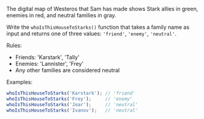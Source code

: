 
The digital map of Westeros that Sam has made shows Stark allies in green, enemies in red, and neutral families in gray.

Write the `whoIsThisHouseToStarks()` function that takes a family name as input and returns one of three values: `'friend'`, `'enemy'`, `'neutral'`.

Rules:

* Friends: 'Karstark', 'Tally'
* Enemies: 'Lannister', 'Frey'
* Any other families are considered neutral

Examples:

```javascript
whoIsThisHouseToStarks('Karstark'); // 'friend'
whoIsThisHouseToStarks('Frey');     // 'enemy'
whoIsThisHouseToStarks('Joar');     // 'neutral'
whoIsThisHouseToStarks('Ivanov');   // 'neutral'
```
